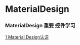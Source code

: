 # MaterialDesign
### MaterialDesign 重要   控件学习

[1 Material Design认识](https://blog.csdn.net/qq_38350635/article/details/100520276)
